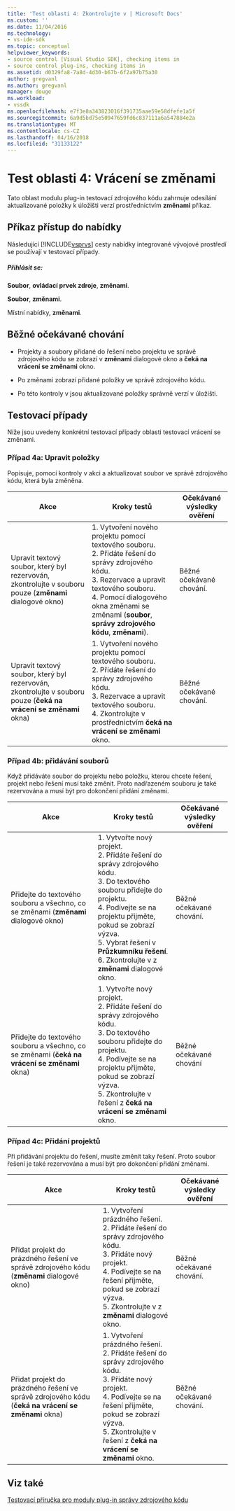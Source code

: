 ```yaml
---
title: 'Test oblasti 4: Zkontrolujte v | Microsoft Docs'
ms.custom: ''
ms.date: 11/04/2016
ms.technology:
- vs-ide-sdk
ms.topic: conceptual
helpviewer_keywords:
- source control [Visual Studio SDK], checking items in
- source control plug-ins, checking items in
ms.assetid: d0329fa8-7a8d-4d30-b67b-6f2a97b75a30
author: gregvanl
ms.author: gregvanl
manager: douge
ms.workload:
- vssdk
ms.openlocfilehash: e7f3e8a343823016f391735aae59e58dfefe1a5f
ms.sourcegitcommit: 6a9d5bd75e50947659fd6c837111a6a547884e2a
ms.translationtype: MT
ms.contentlocale: cs-CZ
ms.lasthandoff: 04/16/2018
ms.locfileid: "31133122"
---
```

# <a name="test-area-4-check-in"></a>Test oblasti 4: Vrácení se změnami
Tato oblast modulu plug-in testovací zdrojového kódu zahrnuje odesílání aktualizované položky k úložišti verzí prostřednictvím **změnami** příkaz.  
  
## <a name="command-menu-access"></a>Příkaz přístup do nabídky  
 Následující [!INCLUDE[vsprvs](../../code-quality/includes/vsprvs_md.md)] cesty nabídky integrované vývojové prostředí se používají v testovací případy.  
  
##### <a name="check-in"></a>Přihlásit se:  
 **Soubor**, **ovládací prvek zdroje**, **změnami**.  
  
 **Soubor**, **změnami**.  
  
 Místní nabídky, **změnami**.  
  
## <a name="common-expected-behavior"></a>Běžné očekávané chování  
  
-   Projekty a soubory přidané do řešení nebo projektu ve správě zdrojového kódu se zobrazí v **změnami** dialogové okno a **čeká na vrácení se změnami** okno.  
  
-   Po změnami zobrazí přidané položky ve správě zdrojového kódu.  
  
-   Po této kontroly v jsou aktualizované položky správně verzí v úložišti.  
  
## <a name="test-cases"></a>Testovací případy  
 Níže jsou uvedeny konkrétní testovací případy oblasti testovací vrácení se změnami.  
  
### <a name="case-4a-modified-items"></a>Případ 4a: Upravit položky  
 Popisuje, pomocí kontroly v akci a aktualizovat soubor ve správě zdrojového kódu, která byla změněna.  
  
|Akce|Kroky testů|Očekávané výsledky ověření|  
|------------|----------------|--------------------------------|  
|Upravit textový soubor, který byl rezervován, zkontrolujte v souboru pouze (**změnami** dialogové okno)|1.  Vytvoření nového projektu pomocí textového souboru.<br />2.  Přidáte řešení do správy zdrojového kódu.<br />3.  Rezervace a upravit textového souboru.<br />4.  Pomocí dialogového okna změnami se změnami (**soubor**, **správy zdrojového kódu**, **změnami**).|Běžné očekávané chování.|  
|Upravit textový soubor, který byl rezervován, zkontrolujte v souboru pouze (**čeká na vrácení se změnami** okna)|1.  Vytvoření nového projektu pomocí textového souboru.<br />2.  Přidáte řešení do správy zdrojového kódu.<br />3.  Rezervace a upravit textového souboru.<br />4.  Zkontrolujte v prostřednictvím **čeká na vrácení se změnami** okno.|Běžné očekávané chování.|  
  
### <a name="case-4b-adding-files"></a>Případ 4b: přidávání souborů  
 Když přidáváte soubor do projektu nebo položku, kterou chcete řešení, projekt nebo řešení musí také změnit. Proto nadřazeném souboru je také rezervována a musí být pro dokončení přidání změnami.  
  
|Akce|Kroky testů|Očekávané výsledky ověření|  
|------------|----------------|--------------------------------|  
|Přidejte do textového souboru a všechno, co se změnami (**změnami** dialogové okno)|1.  Vytvořte nový projekt.<br />2.  Přidáte řešení do správy zdrojového kódu.<br />3.  Do textového souboru přidejte do projektu.<br />4.  Podívejte se na projektu přijměte, pokud se zobrazí výzva.<br />5.  Vybrat řešení v **Průzkumníku řešení**.<br />6.  Zkontrolujte v z **změnami** dialogové okno.|Běžné očekávané chování.|  
|Přidejte do textového souboru a všechno, co se změnami (**čeká na vrácení se změnami** okna)|1.  Vytvořte nový projekt.<br />2.  Přidáte řešení do správy zdrojového kódu.<br />3.  Do textového souboru přidejte do projektu.<br />4.  Podívejte se na projektu přijměte, pokud se zobrazí výzva.<br />5.  Zkontrolujte v řešení z **čeká na vrácení se změnami** okno.|Běžné očekávané chování|  
  
### <a name="case-4c-adding-projects"></a>Případ 4c: Přidání projektů  
 Při přidávání projektu do řešení, musíte změnit taky řešení. Proto soubor řešení je také rezervována a musí být pro dokončení přidání změnami.  
  
|Akce|Kroky testů|Očekávané výsledky ověření|  
|------------|----------------|--------------------------------|  
|Přidat projekt do prázdného řešení ve správě zdrojového kódu (**změnami** dialogové okno)|1.  Vytvoření prázdného řešení.<br />2.  Přidáte řešení do správy zdrojového kódu.<br />3.  Přidáte nový projekt.<br />4.  Podívejte se na řešení přijměte, pokud se zobrazí výzva.<br />5.  Zkontrolujte v z **změnami** dialogové okno.|Běžné očekávané chování.|  
|Přidat projekt do prázdného řešení ve správě zdrojového kódu (**čeká na vrácení se změnami** okna)|1.  Vytvoření prázdného řešení.<br />2.  Přidáte řešení do správy zdrojového kódu.<br />3.  Přidáte nový projekt.<br />4.  Podívejte se na řešení přijměte, pokud se zobrazí výzva.<br />5.  Zkontrolujte v řešení z **čeká na vrácení se změnami** okno.|Běžné očekávané chování.|  
  
## <a name="see-also"></a>Viz také  
 [Testovací příručka pro moduly plug-in správy zdrojového kódu](../../extensibility/internals/test-guide-for-source-control-plug-ins.md)